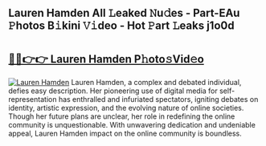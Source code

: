 ## Lauren Hamden All 𝙻eaked 𝙽u𝚍es - Part-EAu 𝙿hotos B𝚒kini 𝚅𝚒deo - Hot 𝙿art 𝙻eaks j1o0d

# <h2><a href="http://ld13xq.urlbe.top/?page=Lauren+Hamden">🔗🔗👉👉 Lauren Hamden P𝚑oto𝚜Vid𝚎o</a></h2>

[![Lauren Hamden](https://i.imgur.com/eBuTRDB.gif)](http://ld13xq.urlbe.top/?page=Lauren+Hamden)
Lauren Hamden, a complex and debated individual, defies easy description. Her pioneering use of digital media for self-representation has enthralled and infuriated spectators, igniting debates on identity, artistic expression, and the evolving nature of online societies. Though her future plans are unclear, her role in redefining the online community is unquestionable. With unwavering dedication and undeniable appeal, Lauren Hamden impact on the online community is boundless.

